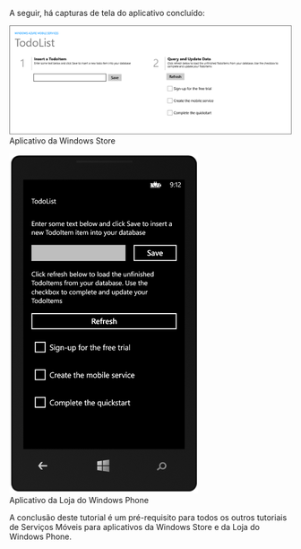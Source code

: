 
A seguir, há capturas de tela do aplicativo concluído:

![](./media/mobile-services-windows-universal-get-started/mobile-quickstart-completed.png) <br/>Aplicativo da Windows Store

![](./media/mobile-services-windows-universal-get-started/mobile-quickstart-completed-wp8.png) <br/>Aplicativo da Loja do Windows Phone

A conclusão deste tutorial é um pré-requisito para todos os outros tutoriais de Serviços Móveis para aplicativos da Windows Store e da Loja do Windows Phone.

<!---HONumber=August15_HO6-->